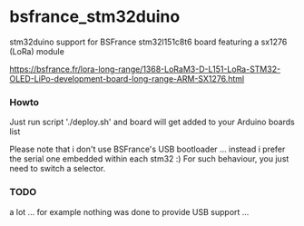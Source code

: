 # bsfrance_stm32duino
stm32duino support for BSFrance stm32l151c8t6 board featuring a sx1276 (LoRa) module

https://bsfrance.fr/lora-long-range/1368-LoRaM3-D-L151-LoRa-STM32-OLED-LiPo-development-board-long-range-ARM-SX1276.html

### Howto
Just run script './deploy.sh' and board will get added to your Arduino boards list

Please note that i don't use BSFrance's USB bootloader ... instead i prefer the serial one embedded within each stm32 :)
For such behaviour, you just need to switch a selector.

### TODO
a lot ... for example nothing was done to provide USB support ...
